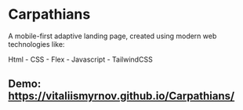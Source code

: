# Carpathians

A mobile-first adaptive landing page, created using modern web technologies like:

Html - CSS - Flex - Javascript - TailwindCSS

## Demo: https://vitaliismyrnov.github.io/Carpathians/
